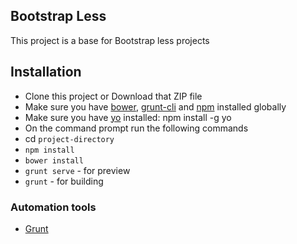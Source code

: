 ## Bootstrap Less

This project is a base for Bootstrap less projects

## Installation
- Clone this project or Download that ZIP file
- Make sure you have [bower](http://bower.io/), [grunt-cli](https://www.npmjs.com/package/grunt-cli) and  [npm](https://www.npmjs.org/) installed globally
- Make sure you have [yo](https://github.com/yeoman/yo) installed: npm install -g yo
- On the command prompt run the following commands
- cd `project-directory`
- `npm install` 
- `bower install` 
- `grunt serve` - for preview 
- `grunt` - for building

### Automation tools

- [Grunt](http://gruntjs.com/)
